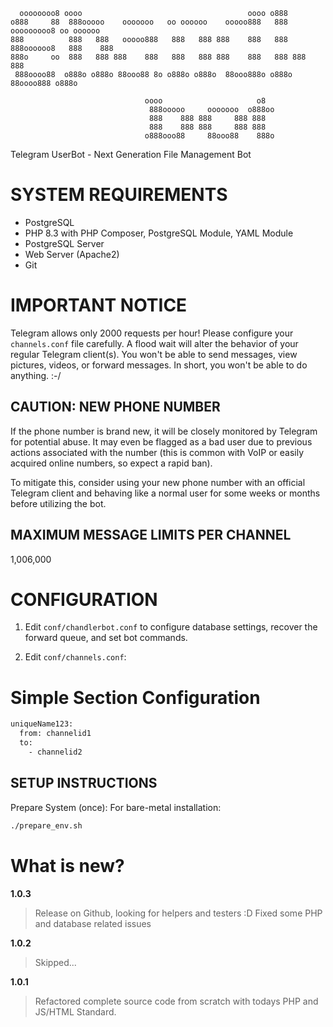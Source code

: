 ```
  oooooooo8 oooo                                     oooo o888
o888     88  888ooooo    ooooooo   oo oooooo    ooooo888   888  ooooooooo8 oo oooooo
888          888   888   ooooo888   888   888 888    888   888 888oooooo8   888    888
888o     oo  888   888 888    888   888   888 888    888   888 888          888
 888oooo88  o888o o888o 88ooo88 8o o888o o888o  88ooo888o o888o  88oooo888 o888o

                              oooo                     o8                              
                               888ooooo     ooooooo  o888oo                            
                               888    888 888     888 888                              
                               888    888 888     888 888                              
                              o888ooo88     88ooo88    888o                            
```

                                                                                 
Telegram UserBot - Next Generation File Management Bot

# SYSTEM REQUIREMENTS
- PostgreSQL
- PHP 8.3 with PHP Composer, PostgreSQL Module, YAML Module
- PostgreSQL Server
- Web Server (Apache2)
- Git

# IMPORTANT NOTICE

Telegram allows only 2000 requests per hour!
Please configure your `channels.conf` file carefully.
A flood wait will alter the behavior of your regular Telegram client(s).
You won't be able to send messages, view pictures, videos, or forward messages.
In short, you won't be able to do anything. :-/

## CAUTION: NEW PHONE NUMBER

If the phone number is brand new, it will be closely monitored by Telegram for
potential abuse. It may even be flagged as a bad user due to previous actions
associated with the number (this is common with VoIP or easily acquired online
numbers, so expect a rapid ban).

To mitigate this, consider using your new phone number with an official Telegram
client and behaving like a normal user for
some weeks or months before utilizing the bot.

##  MAXIMUM MESSAGE LIMITS PER CHANNEL
1,006,000

# CONFIGURATION

1. Edit `conf/chandlerbot.conf` to configure database settings,
recover the forward queue, and set bot commands.

2. Edit `conf/channels.conf`:

# Simple Section Configuration

```bash
uniqueName123:
  from: channelid1
  to:
    - channelid2 
```
## SETUP INSTRUCTIONS

Prepare System (once):
For bare-metal installation:

```bash
./prepare_env.sh
```

# What is new?

**1.0.3**
> Release on Github, looking for helpers and testers :D
> Fixed some PHP and database related issues
  
**1.0.2**
> Skipped...
  
**1.0.1**
> Refactored complete source code from scratch with todays PHP and JS/HTML Standard.
